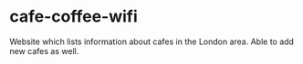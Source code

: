 # cafe-coffee-wifi
Website which lists information about cafes in the London area. Able to add new cafes as well.
